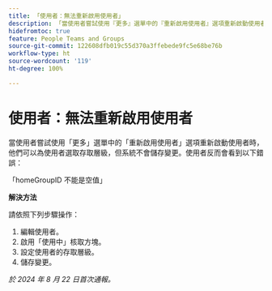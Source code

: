 ```yaml
---
title: 「使用者：無法重新啟用使用者」
description: 「當使用者嘗試使用『更多』選單中的『重新啟用使用者』選項重新啟動使用者時，他們可以為使用者選取存取層級，但系統不會儲存變更。使用者反而會看到錯誤。此問題有解決方法。」
hidefromtoc: true
feature: People Teams and Groups
source-git-commit: 122608dfb019c55d370a3ffebede9fc5e68be76b
workflow-type: ht
source-wordcount: '119'
ht-degree: 100%

---
```



# 使用者：無法重新啟用使用者

當使用者嘗試使用「更多」選單中的「重新啟用使用者」選項重新啟動使用者時，他們可以為使用者選取存取層級，但系統不會儲存變更。使用者反而會看到以下錯誤：

「homeGroupID 不能是空值」

**解決方法**

請依照下列步驟操作：

1. 編輯使用者。
1. 啟用「使用中」核取方塊。
1. 設定使用者的存取層級。
1. 儲存變更。

_於 2024 年 8 月 22 日首次通報。_

